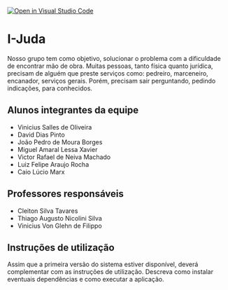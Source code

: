 [![Open in Visual Studio Code](https://classroom.github.com/assets/open-in-vscode-c66648af7eb3fe8bc4f294546bfd86ef473780cde1dea487d3c4ff354943c9ae.svg)](https://classroom.github.com/online_ide?assignment_repo_id=10738988&assignment_repo_type=AssignmentRepo)
# I-Juda

  Nosso grupo tem como objetivo, solucionar o problema com a dificuldade de encontrar mão de obra.
  Muitas pessoas, tanto física quanto jurídica, precisam de alguém que preste serviços como: pedreiro, marceneiro, encanador, serviços gerais. Porém, precisam sair perguntando, pedindo indicações, para conhecidos.
  
## Alunos integrantes da equipe

* Vinicius Salles de Oliveira
* David Dias Pinto
* João Pedro de Moura Borges
* Miguel Amaral Lessa Xavier
* Victor Rafael de Neiva Machado 
* Luiz Felipe Araujo Rocha
* Caio Lúcio Marx

## Professores responsáveis

* Cleiton Silva Tavares
* Thiago Augusto Nicolini Silva
* Vinicius Von Glehn de Filippo

## Instruções de utilização

Assim que a primeira versão do sistema estiver disponível, deverá complementar com as instruções de utilização. Descreva como instalar eventuais dependências e como executar a aplicação.
